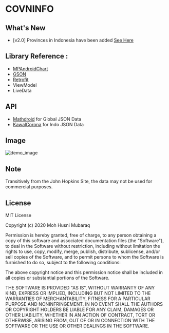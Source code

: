 # COVNINFO  
## What's New  
- [v2.0] Provinces in Indonesia have been added [See Here](https://github.com/whoishusni/COVNINFO/releases)  
## Library Reference :  
- [MPAndroidChart](https://github.com/PhilJay/MPAndroidChart)  
- [GSON](https://github.com/google/gson)  
- [Retrofit](https://github.com/square/retrofit)
- ViewModel  
- LiveData  

## API  
- [Mathdroid](https://github.com/mathdroid/covid-19-api) for Global JSON Data  
- [KawalCorona](https://kawalcorona.com/api/) for Indo JSON Data  

## Image
![demo_image](https://user-images.githubusercontent.com/28988446/77763335-de394080-7075-11ea-95db-321a1ccd4e20.jpg)

## Note  
Transitively from the John Hopkins Site, the data may not be used for commercial purposes.  

## License
MIT License

Copyright (c) 2020 Moh Husni Mubaraq

Permission is hereby granted, free of charge, to any person obtaining a copy of this software and associated documentation files (the "Software"), to deal in the Software without restriction, including without limitation the rights to use, copy, modify, merge, publish, distribute, sublicense, and/or sell copies of the Software, and to permit persons to whom the Software is furnished to do so, subject to the following conditions:

The above copyright notice and this permission notice shall be included in all copies or substantial portions of the Software.

THE SOFTWARE IS PROVIDED "AS IS", WITHOUT WARRANTY OF ANY KIND, EXPRESS OR IMPLIED, INCLUDING BUT NOT LIMITED TO THE WARRANTIES OF MERCHANTABILITY, FITNESS FOR A PARTICULAR PURPOSE AND NONINFRINGEMENT. IN NO EVENT SHALL THE AUTHORS OR COPYRIGHT HOLDERS BE LIABLE FOR ANY CLAIM, DAMAGES OR OTHER LIABILITY, WHETHER IN AN ACTION OF CONTRACT, TORT OR OTHERWISE, ARISING FROM, OUT OF OR IN CONNECTION WITH THE SOFTWARE OR THE USE OR OTHER DEALINGS IN THE SOFTWARE.
